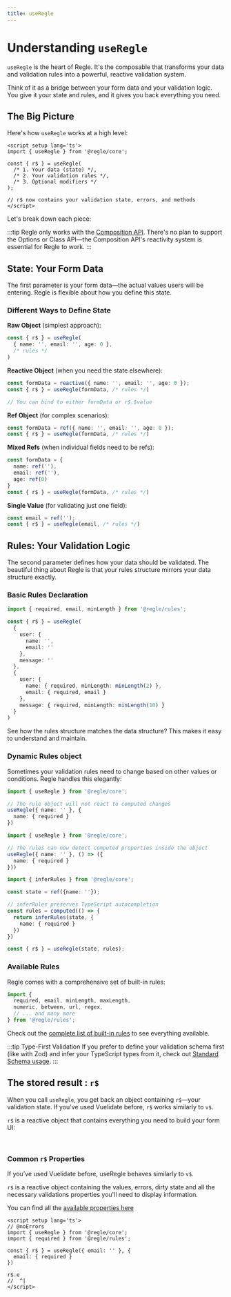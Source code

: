 ```yaml
---
title: useRegle
---
```


# Understanding `useRegle`

`useRegle` is the heart of Regle. It's the composable that transforms your data and validation rules into a powerful, reactive validation system.

Think of it as a bridge between your form data and your validation logic. You give it your state and rules, and it gives you back everything you need.

## The Big Picture

Here's how `useRegle` works at a high level:

```vue [App.vue]
<script setup lang='ts'>
import { useRegle } from '@regle/core';

const { r$ } = useRegle(
  /* 1. Your data (state) */,
  /* 2. Your validation rules */,
  /* 3. Optional modifiers */
);

// r$ now contains your validation state, errors, and methods
</script>
```

Let's break down each piece:

:::tip
Regle only works with the [Composition API](https://vuejs.org/guide/extras/composition-api-faq). There's no plan to support the Options or Class API—the Composition API's reactivity system is essential for Regle to work.
:::

## State: Your Form Data

The first parameter is your form data—the actual values users will be entering. Regle is flexible about how you define this state.

### Different Ways to Define State

**Raw Object** (simplest approach):
```ts
const { r$ } = useRegle(
  { name: '', email: '', age: 0 }, 
  /* rules */
)
```

**Reactive Object** (when you need the state elsewhere):
```ts
const formData = reactive({ name: '', email: '', age: 0 });
const { r$ } = useRegle(formData, /* rules */)

// You can bind to either formData or r$.$value
```

**Ref Object** (for complex scenarios):
```ts
const formData = ref({ name: '', email: '', age: 0 });
const { r$ } = useRegle(formData, /* rules */)
```

**Mixed Refs** (when individual fields need to be refs):
```ts
const formData = { 
  name: ref(''), 
  email: ref(''), 
  age: ref(0) 
}
const { r$ } = useRegle(formData, /* rules */)
```

**Single Value** (for validating just one field):
```ts
const email = ref('');
const { r$ } = useRegle(email, /* rules */)
```

## Rules: Your Validation Logic

The second parameter defines how your data should be validated. The beautiful thing about Regle is that your rules structure mirrors your data structure exactly.

### Basic Rules Declaration

```ts
import { required, email, minLength } from '@regle/rules';

const { r$ } = useRegle(
  { 
    user: { 
      name: '', 
      email: '' 
    },
    message: ''
  },
  {
    user: {
      name: { required, minLength: minLength(2) },
      email: { required, email }
    },
    message: { required, minLength: minLength(10) }
  }
)
```

See how the rules structure matches the data structure? This makes it easy to understand and maintain.

### Dynamic Rules object

Sometimes your validation rules need to change based on other values or conditions. Regle handles this elegantly:

```ts [Inline]
import { useRegle } from '@regle/core';

// The rule object will not react to computed changes
useRegle({ name: '' }, {
  name: { required }
})
```

```ts [Getter]
import { useRegle } from '@regle/core';

// The rules can now detect computed properties inside the object
useRegle({ name: '' }, () => ({
  name: { required }
}))
```

```ts [Computed]
import { inferRules } from '@regle/core';

const state = ref({name: ''});

// inferRules preserves TypeScript autocompletion
const rules = computed(() => {
  return inferRules(state, {
    name: { required }
  })
})

const { r$ } = useRegle(state, rules);
```


### Available Rules

Regle comes with a comprehensive set of built-in rules:

```ts
import { 
  required, email, minLength, maxLength,
  numeric, between, url, regex,
  // ... and many more
} from '@regle/rules';
```

Check out the [complete list of built-in rules](/core-concepts/rules/built-in-rules) to see everything available.

:::tip Type-First Validation
If you prefer to define your validation schema first (like with Zod) and infer your TypeScript types from it, check out [Standard Schema usage](/advanced-usage/standard-schema).
:::

## The stored result : `r$`

When you call `useRegle`, you get back an object containing `r$`—your validation state. If you've used Vuelidate before, `r$` works similarly to `v$`.

`r$` is a reactive object that contains everything you need to build your form UI:


<br/>

### Common `r$` Properties

If you’ve used Vuelidate before, useRegle behaves similarly to `v$`.

`r$` is a reactive object containing the values, errors, dirty state and all the necessary validations properties you'll need to display information.

You can find all the [available properties here](/core-concepts/validation-properties)

``` vue twoslash [App.vue]
<script setup lang='ts'>
// @noErrors
import { useRegle } from '@regle/core';
import { required } from '@regle/rules';

const { r$ } = useRegle({ email: '' }, {
  email: { required }
})

r$.e
//  ^|
</script>

```
